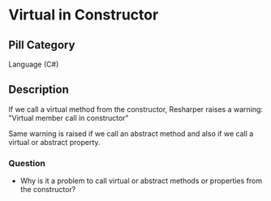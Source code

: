 # Virtual in Constructor

## Pill Category

Language (C#)

## Description

If we call a virtual method from the constructor, Resharper raises a warning: "Virtual member call in constructor"

Same warning is raised if we call an abstract method and also if we call a virtual or abstract property.

### Question

- Why is it a problem to call virtual or abstract methods or properties from the constructor?